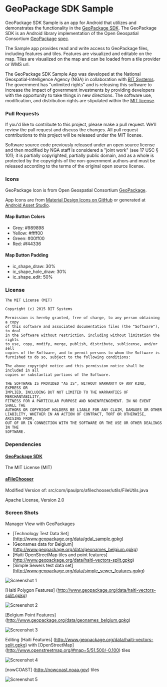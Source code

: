 # GeoPackage SDK Sample

GeoPackage SDK Sample is an app for Android that utilizes and demonstrates the functionality in the [GeoPackage SDK](https://git.geointapps.org/geopackage/geopackage-android).  The GeoPackage SDK is an Android library implementation of the Open Geospatial Consortium [GeoPackage](http://www.geopackage.org/) [spec](http://www.geopackage.org/spec/).

The Sample app provides read and write access to GeoPackage files, including features and tiles. Features are visualized and editable on the map. Tiles are visualized on the map and can be loaded from a tile provider or WMS url.

The GeoPackage SDK Sample App was developed at the National Geospatial-Intelligence Agency (NGA) in collaboration with [BIT Systems](https://www.bit-sys.com/index.jsp). The government has "unlimited rights" and is releasing this software to increase the impact of government investments by providing developers with the opportunity to take things in new directions. The software use, modification, and distribution rights are stipulated within the [MIT license](http://choosealicense.com/licenses/mit/).

### Pull Requests ###
If you'd like to contribute to this project, please make a pull request. We'll review the pull request and discuss the changes. All pull request contributions to this project will be released under the MIT license.

Software source code previously released under an open source license and then modified by NGA staff is considered a "joint work" (see 17 USC § 101); it is partially copyrighted, partially public domain, and as a whole is protected by the copyrights of the non-government authors and must be released according to the terms of the original open source license.

### Icons ###

GeoPackage Icon is from Open Geospatial Consortium [GeoPackage](http://www.geopackage.org/).

App Icons are from [Material Design Icons on GitHub](https://github.com/google/material-design-icons) or generated at [Android Asset Studio](http://romannurik.github.io/AndroidAssetStudio).

#### Map Button Colors ####
* Grey: #989898
* Yellow: #ffff00
* Green: #00ff00
* Red: #f44336

#### Map Button Padding ####
* ic_shape_draw: 30%
* ic_shape_hole_draw: 30%
* ic_shape_edit: 50%

### License ###

    The MIT License (MIT)

    Copyright (c) 2015 BIT Systems

    Permission is hereby granted, free of charge, to any person obtaining a copy
    of this software and associated documentation files (the "Software"), to deal
    in the Software without restriction, including without limitation the rights
    to use, copy, modify, merge, publish, distribute, sublicense, and/or sell
    copies of the Software, and to permit persons to whom the Software is
    furnished to do so, subject to the following conditions:

    The above copyright notice and this permission notice shall be included in all
    copies or substantial portions of the Software.

    THE SOFTWARE IS PROVIDED "AS IS", WITHOUT WARRANTY OF ANY KIND, EXPRESS OR
    IMPLIED, INCLUDING BUT NOT LIMITED TO THE WARRANTIES OF MERCHANTABILITY,
    FITNESS FOR A PARTICULAR PURPOSE AND NONINFRINGEMENT. IN NO EVENT SHALL THE
    AUTHORS OR COPYRIGHT HOLDERS BE LIABLE FOR ANY CLAIM, DAMAGES OR OTHER
    LIABILITY, WHETHER IN AN ACTION OF CONTRACT, TORT OR OTHERWISE, ARISING FROM,
    OUT OF OR IN CONNECTION WITH THE SOFTWARE OR THE USE OR OTHER DEALINGS IN THE
    SOFTWARE.

### Dependencies ###

#### [GeoPackage SDK](https://git.geointapps.org/geopackage/geopackage-android) ####
The MIT License (MIT)

#### [aFileChooser](https://github.com/iPaulPro/aFileChooser) ####

Modified Version of: src/com/ipaulpro/afilechooser/utils/FileUtils.java

Apache License, Version 2.0

### Screen Shots ###

Manager View with GeoPackages
 
* [Technology Test Data Set] (http://www.geopackage.org/data/gdal_sample.gpkg)
* [Geonames data for Belgium] (http://www.geopackage.org/data/geonames_belgium.gpkg)
* [Haiti OpenStreetMap tiles and point features] (http://www.geopackage.org/data/haiti-vectors-split.gpkg)
* [Simple Sewers test data set] (http://www.geopackage.org/data/simple_sewer_features.gpkg)

![Screenshot 1](screenshots/screenshot1.jpg)

[Haiti Polygon Features] (http://www.geopackage.org/data/haiti-vectors-split.gpkg)

![Screenshot 2](screenshots/screenshot2.jpg)

[Belgium Point Features] (http://www.geopackage.org/data/geonames_belgium.gpkg)

![Screenshot 3](screenshots/screenshot3.jpg)

Editing [Haiti Features] (http://www.geopackage.org/data/haiti-vectors-split.gpkg) with [OpenStreetMap] (http://www.openstreetmap.org/#map=5/51.500/-0.100) tiles

![Screenshot 4](screenshots/screenshot4.jpg)

[nowCOAST] (http://nowcoast.noaa.gov) tiles

![Screenshot 5](screenshots/screenshot5.jpg)

